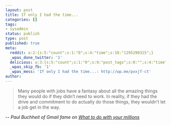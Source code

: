 ```yaml
---
layout: post
title: If only I had the time...
categories: []
tags:
- sysadmin
status: publish
type: post
published: true
meta:
  reddit: a:2:{s:5:"count";s:1:"0";s:4:"time";s:10:"1295290315";}
  _wpas_done_twitter: '1'
  delicious: a:3:{s:5:"count";s:1:"0";s:9:"post_tags";s:0:"";s:4:"time";s:10:"1275723774";}
  _wpas_skip_fb: '1'
  _wpas_mess: 'If only I had the time...: http://wp.me/pxxjT-ct'
author: 
---
```

<blockquote>﻿Many people with jobs have a fantasy about all the amazing things they would do if they didn’t need to work. In reality, if they had the drive and commitment to do actually do those things, they wouldn’t let a job get in the way.</p></blockquote>
<address>-- Paul Buchheit of Gmail fame on <a href="http://paulbuchheit.blogspot.com/2010/05/what-to-do-with-your-millions.html">What to do with your millions</a></address>
